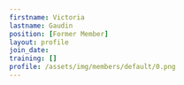 ```yaml
---
firstname: Victoria
lastname: Gaudin
position: [Former Member]
layout: profile
join_date:
training: []
profile: /assets/img/members/default/0.png
---
```

